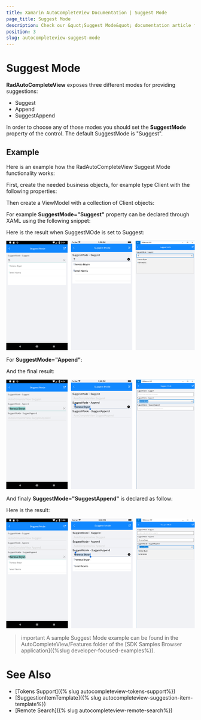 ```yaml
---
title: Xamarin AutoCompleteView Documentation | Suggest Mode
page_title: Suggest Mode
description: Check our &quot;Suggest Mode&quot; documentation article for Telerik AutoCompleteView for Xamarin control.
position: 3
slug: autocompleteview-suggest-mode
---
```


# Suggest Mode

**RadAutoCompleteView** exposes three different modes for providing suggestions:

* Suggest
* Append
* SuggestAppend

In order to choose any of those modes you should set the **SuggestMode** property of the control. The default SuggestMode is "Suggest". 

## Example

Here is an example how the RadAutoCompleteView Suggest Mode functionality works:

First, create the needed business objects, for example type Client with the following properties:

<snippet id='autocompleteview-features-businessobject'/>

Then create a ViewModel with a collection of Client objects:

<snippet id='autocompleteview-features-viewmodel'/>

For example **SuggestMode="Suggest"** property can be declared through XAML using the following snippet:

<snippet id='autocompleteview-suggestmode-suggest'/>

Here is the result when SuggestMOde is set to Suggest:

![AutoCompleteView Suggest](images/autocompleteview-suggest-mode-suggest.png "AutoCompleteView Suggest")

For **SuggestMode="Append"**:

<snippet id='autocompleteview-suggestmode-append'/>

And the final result:

![AutoCompleteView Append](images/autocompleteview-suggest-mode-append.png "AutoCompleteView Append")

And finaly **SuggestMode="SuggestAppend"** is declared as follow:

<snippet id='autocompleteview-suggestmode-suggest-append'/>

Here is the result:

![AutoCompleteView SuggestAppend](images/autocompleteview-suggest-mode-suggestappend.png "AutoCompleteView SuggestAppend")

>important A sample Suggest Mode example can be found in the AutoCompleteView/Features folder of the [SDK Samples Browser application]({%slug developer-focused-examples%}).

# See Also

- [Tokens Support]({% slug autocompleteview-tokens-support%})
- [SuggestionItemTemplate]({% slug autocompleteview-suggestion-item-template%})
- [Remote Search]({% slug autocompleteview-remote-search%})
